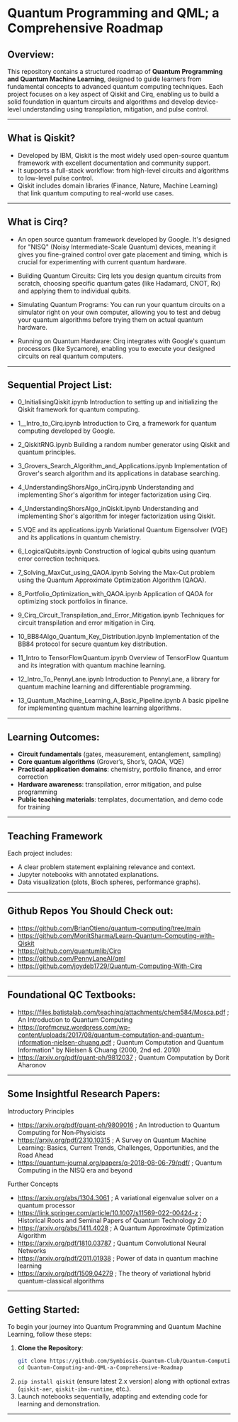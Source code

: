 # Quantum Programming and QML; a Comprehensive Roadmap

## Overview:

This repository contains a structured roadmap of **Quantum Programming and Quantum Machine Learning**, designed to guide learners from fundamental concepts to advanced quantum computing techniques. Each project focuses on a key aspect of Qiskit and Cirq, enabling us to build a solid foundation in quantum circuits and algorithms and develop device-level understanding using transpilation, mitigation, and pulse control.

---
## What is Qiskit?

- Developed by IBM, Qiskit is the most widely used open-source quantum framework with excellent documentation and community support.  
- It supports a full-stack workflow: from high-level circuits and algorithms to low-level pulse control.  
- Qiskit includes domain libraries (Finance, Nature, Machine Learning) that link quantum computing to real-world use cases.
---
## What is Cirq?
- An open source quantum framework developed by Google. It's designed for "NISQ" (Noisy Intermediate-Scale Quantum) devices, meaning it gives you fine-grained control over gate placement and timing, which is crucial for experimenting with current quantum hardware.

- Building Quantum Circuits: Cirq lets you design quantum circuits from scratch, choosing specific quantum gates (like Hadamard, CNOT, Rx) and applying them to individual qubits.
- Simulating Quantum Programs: You can run your quantum circuits on a simulator right on your own computer, allowing you to test and debug your quantum algorithms before trying them on actual quantum hardware.

- Running on Quantum Hardware: Cirq integrates with Google's quantum processors (like Sycamore), enabling you to execute your designed circuits on real quantum computers.

---
## Sequential Project List:

- 0_InitialisingQiskit.ipynb
Introduction to setting up and initializing the Qiskit framework for quantum computing.

- 1__Intro_to_Cirq.ipynb
Introduction to Cirq, a framework for quantum computing developed by Google.

- 2_QiskitRNG.ipynb
Building a random number generator using Qiskit and quantum principles.

- 3_Grovers_Search_Algorithm_and_Applications.ipynb
Implementation of Grover's search algorithm and its applications in database searching.

- 4_UnderstandingShorsAlgo_inCirq.ipynb
Understanding and implementing Shor's algorithm for integer factorization using Cirq.

- 4_UnderstandingShorsAlgo_inQiskit.ipynb
Understanding and implementing Shor's algorithm for integer factorization using Qiskit.

- 5.VQE and its applications.ipynb
Variational Quantum Eigensolver (VQE) and its applications in quantum chemistry.

- 6_LogicalQubits.ipynb
Construction of logical qubits using quantum error correction techniques.

- 7_Solving_MaxCut_using_QAOA.ipynb
Solving the Max-Cut problem using the Quantum Approximate Optimization Algorithm (QAOA).

- 8_Portfolio_Optimization_with_QAOA.ipynb
Application of QAOA for optimizing stock portfolios in finance.

- 9_Cirq_Circuit_Transpilation_and_Error_Mitigation.ipynb
Techniques for circuit transpilation and error mitigation in Cirq.

- 10_BB84Algo_Quantum_Key_Distribution.ipynb
Implementation of the BB84 protocol for secure quantum key distribution.

- 11_Intro to TensorFlowQuantum.ipynb
Overview of TensorFlow Quantum and its integration with quantum machine learning.

- 12_Intro_To_PennyLane.ipynb
Introduction to PennyLane, a library for quantum machine learning and differentiable programming.

- 13_Quantum_Machine_Learning_A_Basic_Pipeline.ipynb
A basic pipeline for implementing quantum machine learning algorithms.
---

## Learning Outcomes:

- **Circuit fundamentals** (gates, measurement, entanglement, sampling)
- **Core quantum algorithms** (Grover’s, Shor’s, QAOA, VQE)
- **Practical application domains**: chemistry, portfolio finance, and error correction
- **Hardware awareness**: transpilation, error mitigation, and pulse programming
- **Public teaching materials**: templates, documentation, and demo code for training

---

## Teaching Framework

Each project includes:

- A clear problem statement explaining relevance and context.
- Jupyter notebooks with annotated explanations.
- Data visualization (plots, Bloch spheres, performance graphs).

---
## Github Repos You Should Check out:
- https://github.com/BrianOtieno/quantum-computing/tree/main
- https://github.com/MonitSharma/Learn-Quantum-Computing-with-Qiskit
- https://github.com/quantumlib/Cirq
- https://github.com/PennyLaneAI/qml
- https://github.com/joydeb1729/Quantum-Computing-With-Cirq
---
## Foundational QC Textbooks:
- https://files.batistalab.com/teaching/attachments/chem584/Mosca.pdf ; An Introduction to Quantum Computing
- https://profmcruz.wordpress.com/wp-content/uploads/2017/08/quantum-computation-and-quantum-information-nielsen-chuang.pdf  ; Quantum Computation and Quantum Information" by Nielsen & Chuang (2000, 2nd ed. 2010)
- https://arxiv.org/pdf/quant-ph/9812037 ; Quantum Computation by Dorit Aharonov
---
## Some Insightful Research Papers:
Introductory Principles
- https://arxiv.org/pdf/quant-ph/9809016 ; An Introduction to Quantum Computing for Non‑Physicists
- https://arxiv.org/pdf/2310.10315 ; A Survey on Quantum Machine Learning: Basics, Current Trends, Challenges, Opportunities, and the Road Ahead
- https://quantum-journal.org/papers/q-2018-08-06-79/pdf/ ; Quantum Computing in the NISQ era and beyond


Further Concepts
- https://arxiv.org/abs/1304.3061 ; A variational eigenvalue solver on a quantum processor
- https://link.springer.com/article/10.1007/s11569-022-00424-z ; Historical Roots and Seminal Papers of Quantum Technology 2.0
- https://arxiv.org/abs/1411.4028 ; A Quantum Approximate Optimization Algorithm
- https://arxiv.org/pdf/1810.03787 ; Quantum Convolutional Neural Networks
- https://arxiv.org/pdf/2011.01938 ; Power of data in quantum machine learning
- https://arxiv.org/pdf/1509.04279 ; The theory of variational hybrid quantum-classical algorithms

---
## Getting Started:

To begin your journey into Quantum Programming and Quantum Machine Learning, follow these steps:

1. **Clone the Repository**:
   ```bash
   git clone https://github.com/Symbiosis-Quantum-Club/Quantum-Computing-and-QML-a-Comprehensive-Roadmap
   cd Quantum-Computing-and-QML-a-Comprehensive-Roadmap
2. `pip install qiskit` (ensure latest 2.x version) along with optional extras (`qiskit-aer`, `qiskit-ibm-runtime`, etc.).
3. Launch notebooks sequentially, adapting and extending code for learning and demonstration.

---



